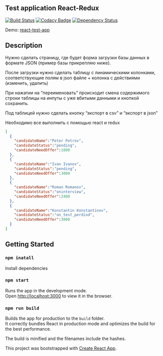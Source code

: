 ## Test application React-Redux
[![Build Status](https://travis-ci.org/Blu2z/react-test-app.svg?branch=master)](https://travis-ci.org/Blu2z/react-test-app)
[![Codacy Badge](https://api.codacy.com/project/badge/Grade/a9f42de134b24267a5fe4683a8da7c14)](https://app.codacy.com/app/blu2z/react-test-app?utm_source=github.com&utm_medium=referral&utm_content=Blu2z/react-test-app&utm_campaign=badger)
[![Dependency Status](https://david-dm.org/blu2z/react-test-app.svg)](https://david-dm.org/blu2z/react-test-app)

Demo: [react-test-app](https://blu2z.github.io/react-test-app)

## Description

Нужно сделать страницу, где будет форма загрузки базы данных в формате JSON (пример базы прикрепляю ниже).  

После загрузки нужно  сделать таблицу с линамическими колонками, соответствующие полям в json файле + колонка с действиями (изменить, удалить)

При нажатии на “переименовать” происходит смена содержимого строки таблицы на инпуты с уже вбитыми данными и кнопкой сохранить. 

Под таблицей нужно сделать кнопку “экспорт в csv” и “экспорт в json” 

Необходимо все выполнить с помощью react и redux 

```json
[
  {
    "candidateName":"Peter Petrov",
    "candidateStatus":"pending",
    "candidateNeedOffer":1800
  },
  {
    "candidateName":"Ivan Ivanov",
    "candidateStatus":"pending",
    "candidateNeedOffer":3000
  },
  {
    "candidateName":"Roman Romanov",
    "candidateStatus":"oninterview",
    "candidateNeedOffer":2400
  },
  {
    "candidateName":"Konstantin Konstantinov",
    "candidateStatus":"on_test_perdiod",
    "candidateNeedOffer":3000
  }
]
```

## Getting Started

### `npm inatall`

Install dependencies


### `npm start`

Runs the app in the development mode.<br>
Open [http://localhost:3000](http://localhost:3000) to view it in the browser.



### `npm run build`

Builds the app for production to the `build` folder.<br>
It correctly bundles React in production mode and optimizes the build for the best performance.

The build is minified and the filenames include the hashes.<br>

This project was bootstrapped with [Create React App](https://github.com/facebookincubator/create-react-app).


